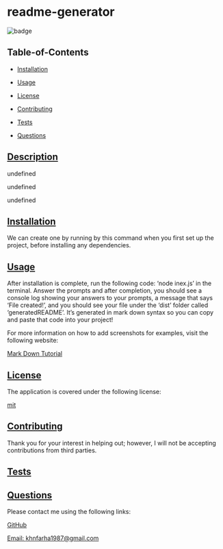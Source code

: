 
  # readme-generator
  
  
  ![badge](https://img.shields.io/badge/license-mit-blue)
    

  ## Table-of-Contents
  * [Installation](#installation)
  * [Usage](#usage)
  
  * [License](#license)
    
  * [Contributing](#contributing)
  * [Tests](#tests)
  * [Questions](#questions)
  
  ## [Description](#table-of-contents)

  undefined

  undefined

  undefined

  ## [Installation](#table-of-contents)

  We can create one by running by this command when you first set up the project, before installing any dependencies.

  ## [Usage](#table-of-contents)

  After installation is complete, run the following code: ‘node inex.js’ in the terminal. Answer the prompts and after completion, you should see a console log showing your answers to your prompts, a message that says ‘File created!’, and you should see your file under the ‘dist’ folder called ‘generatedREADME’. It’s generated in mark down syntax so you can copy and paste that code into your project!
  
  For more information on how to add screenshots for examples, visit the following website:
  
  [Mark Down Tutorial](https://agea.github.io/tutorial.md/)
  
  
  ## [License](#table-of-contents)

  The application is covered under the following license:

  
  [mit](https://choosealicense.com/licenses/mit)
    
    

  ## [Contributing](#table-of-contents)
  
  
  Thank you for your interest in helping out; however, I will not be accepting contributions from third parties.
    

  ## [Tests](#table-of-contents)

  

  ## [Questions](#table-of-contents)

  Please contact me using the following links:

  [GitHub](https://github.com/undefined)

  [Email: khnfarha1987@gmail.com](mailto:khnfarha1987@gmail.com)
